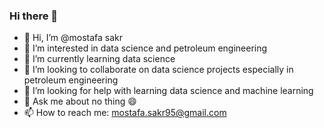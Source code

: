 ### Hi there 👋
- 👋 Hi, I’m @mostafa sakr
- 🔭 I’m interested in data science and  petroleum engineering
- 🌱 I’m currently learning data science
- 👯 I’m looking to collaborate on data science projects especially in petroleum engineering
- 🤔  I’m looking for help with learning data science and machine learning
- 💬 Ask me about no thing 😄
- 📫 How to reach me: mostafa.sakr95@gmail.com
<!--
**mostafasakr895/mostafasakr895** is a ✨ _special_ ✨ repository because its `README.md` (this file) appears on your GitHub profile.
